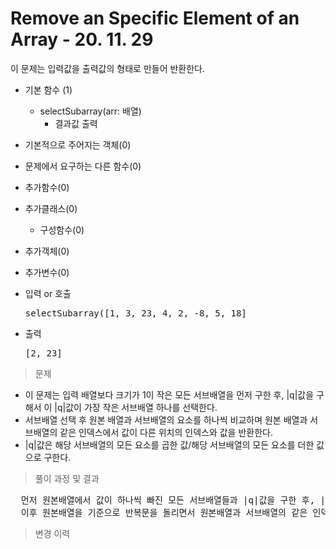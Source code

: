 # Remove an Specific Element of an Array - 20. 11. 29

이 문제는 입력값을 출력값의 형태로 만들어 반환한다.

- 기본 함수 (1)
  - selectSubarray(arr: 배열)
    - 결과값 출력
- 기본적으로 주어지는 객체(0)
- 문제에서 요구하는 다른 함수(0)
- 추가함수(0)
- 추가클래스(0)
  - 구성함수(0)
- 추가객체(0)
- 추가변수(0)

- 입력 or 호출
  <pre>selectSubarray([1, 3, 23, 4, 2, -8, 5, 18]</pre>
 
- 출력
  <pre>[2, 23]</pre>

> 문제
  - 이 문제는 입력 배열보다 크기가 1이 작은 모든 서브배열을 먼저 구한 후, |q|값을 구해서 이 |q|값이 가장 작은 서브배열 하나를 선택한다.
  - 서브배열 선택 후 원본 배열과 서브배열의 요소를 하나씩 비교하며 원본 배열과 서브배열의 같은 인덱스에서 값이 다른 위치의 인덱스와 값을 반환한다.
  - |q|값은 해당 서브배열의 모든 요소를 곱한 값/해당 서브배열의 모든 요소를 더한 값 으로 구한다.

> 풀이 과정 및 결과
<pre>
  먼저 원본배열에서 값이 하나씩 빠진 모든 서브배열들과 |q|값을 구한 후, |q|값을 기준으로 정렬시킨다. (subArray[0]에 |q| 값이 가장 작은 서브배열이 들어감)
  이후 원본배열을 기준으로 반복문을 돌리면서 원본배열과 서브배열의 같은 인덱스의 값이 다를 경우를 찾고 그 경우엔 그 인덱스와 값을 배열로 만들어서 반환한다.
</pre>

>변경 이력
<pre>
</pre>